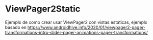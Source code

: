 # ViewPager2Static
 Ejemplo de como crear usar ViewPager2 con vistas estaticas, ejemplo basado en https://www.androidhive.info/2020/01/viewpager2-pager-transformations-intro-slider-pager-animations-pager-transformations/
